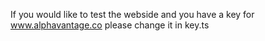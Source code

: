 If you would like to test the webside and you have a key for www.alphavantage.co please change it in key.ts
